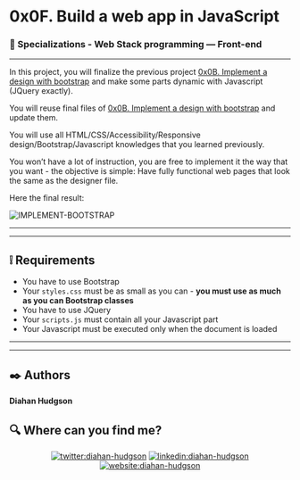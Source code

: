 # 0x0F. Build a web app in JavaScript
### :open_file_folder: Specializations - Web Stack programming ― Front-end

***

In this project, you will finalize the previous project [0x0B. Implement a design with bootstrap](https://github.com/Caroll1889/holberton-smiling-school) and make some parts dynamic with Javascript (JQuery exactly).

You will reuse final files of [0x0B. Implement a design with bootstrap](https://github.com/Caroll1889/holberton-smiling-school) and update them.

You will use all HTML/CSS/Accessibility/Responsive design/Bootstrap/Javascript knowledges that you learned previously.

You won’t have a lot of instruction, you are free to implement it the way that you want - the objective is simple: Have fully functional web pages that look the same as the designer file.

Here the final result:

![IMPLEMENT-BOOTSTRAP](https://user-images.githubusercontent.com/51680831/92971787-b7fe3600-f446-11ea-9ffb-8d0d8a91d2e7.jpg)

***
***

## :grey_exclamation: Requirements
* You have to use Bootstrap
* Your `styles.css` must be as small as you can - **you must use as much as you can Bootstrap classes**
* You have to use JQuery
* Your `scripts.js` must contain all your Javascript part
* Your Javascript must be executed only when the document is loaded

***
***

## :black_nib: Authors 

**Diahan Hudgson** 

## :mag: Where can you find me?

<p align="center">
<a href="https://twitter.com/diacaroll" target="_blank">
    <img src="https://img.icons8.com/bubbles/100/000000/twitter.png"/ alt="twitter:diahan-hudgson"></a>
<a href="https://www.linkedin.com/in/diahan-hudgson/" target="_blank">
    <img src="https://img.icons8.com/bubbles/100/000000/linkedin.png"/ alt="linkedin:diahan-hudgson"></a>
<a href="https://my-website-ten-delta.vercel.app/" target="_blank">    
    <img src="https://img.icons8.com/bubbles/100/000000/web.png"/ alt="website:diahan-hudgson"></a>
</p>